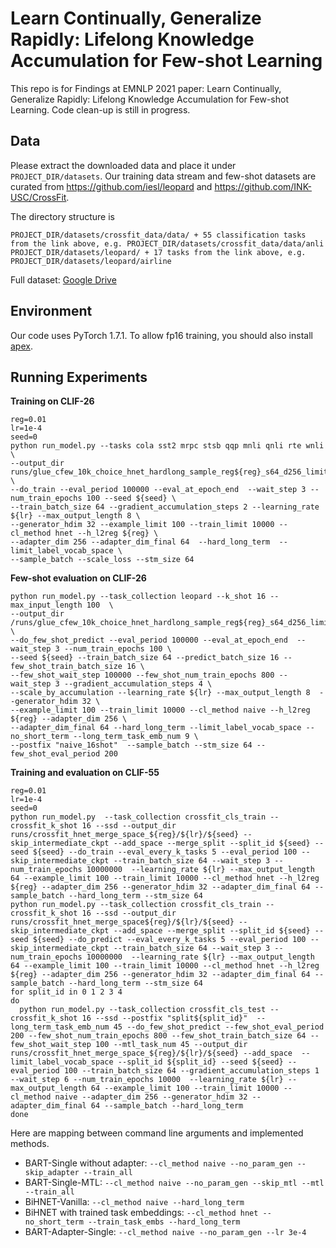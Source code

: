 # Learn Continually, Generalize Rapidly: Lifelong Knowledge Accumulation for Few-shot Learning

This repo is for Findings at EMNLP 2021 paper: Learn Continually, Generalize Rapidly: Lifelong Knowledge Accumulation for Few-shot Learning. Code clean-up is still in progress.

## Data
Please extract the downloaded data and place it under `PROJECT_DIR/datasets`. Our training data stream and few-shot datasets are curated from
https://github.com/iesl/leopard and https://github.com/INK-USC/CrossFit.

The directory structure is
```
PROJECT_DIR/datasets/crossfit_data/data/ + 55 classification tasks from the link above, e.g. PROJECT_DIR/datasets/crossfit_data/data/anli
PROJECT_DIR/datasets/leopard/ + 17 tasks from the link above, e.g. PROJECT_DIR/datasets/leopard/airline
```

Full dataset: [Google Drive](https://drive.google.com/file/d/1KPyhkwNS2aK7ghCN4AxmHWsajdDggAoJ/view?usp=sharing)

## Environment
Our code uses PyTorch 1.7.1. To allow fp16 training, you should also install [apex](https://github.com/NVIDIA/apex).


## Running Experiments

**Training on CLIF-26**

```
reg=0.01
lr=1e-4
seed=0
python run_model.py --tasks cola sst2 mrpc stsb qqp mnli qnli rte wnli \
--output_dir runs/glue_cfew_10k_choice_hnet_hardlong_sample_reg${reg}_s64_d256_limit/${lr}/${seed} \
--do_train --eval_period 100000 --eval_at_epoch_end  --wait_step 3 --num_train_epochs 100 --seed ${seed} \
--train_batch_size 64 --gradient_accumulation_steps 2 --learning_rate ${lr} --max_output_length 8 \
--generator_hdim 32 --example_limit 100 --train_limit 10000 --cl_method hnet --h_l2reg ${reg} \
--adapter_dim 256 --adapter_dim_final 64  --hard_long_term  --limit_label_vocab_space \
--sample_batch --scale_loss --stm_size 64
```

**Few-shot evaluation on CLIF-26**

```
python run_model.py --task_collection leopard --k_shot 16 --max_input_length 100  \
--output_dir /runs/glue_cfew_10k_choice_hnet_hardlong_sample_reg${reg}_s64_d256_limit/${lr}/${seed} \
--do_few_shot_predict --eval_period 100000 --eval_at_epoch_end  --wait_step 3 --num_train_epochs 100 \
--seed ${seed} --train_batch_size 64 --predict_batch_size 16 --few_shot_train_batch_size 16 \
--few_shot_wait_step 100000 --few_shot_num_train_epochs 800 --wait_step 3 --gradient_accumulation_steps 4 \
--scale_by_accumulation --learning_rate ${lr} --max_output_length 8  --generator_hdim 32 \
--example_limit 100 --train_limit 10000 --cl_method naive --h_l2reg ${reg} --adapter_dim 256 \
--adapter_dim_final 64 --hard_long_term --limit_label_vocab_space --no_short_term --long_term_task_emb_num 9 \
--postfix "naive_16shot"  --sample_batch --stm_size 64 --few_shot_eval_period 200
```

**Training and evaluation on CLIF-55**

```
reg=0.01
lr=1e-4
seed=0
python run_model.py  --task_collection crossfit_cls_train --crossfit_k_shot 16 --ssd --output_dir runs/crossfit_hnet_merge_space_${reg}/${lr}/${seed} --skip_intermediate_ckpt --add_space --merge_split --split_id ${seed} --seed ${seed} --do_train --eval_every_k_tasks 5 --eval_period 100 --skip_intermediate_ckpt --train_batch_size 64 --wait_step 3 --num_train_epochs 10000000  --learning_rate ${lr} --max_output_length 64 --example_limit 100 --train_limit 10000 --cl_method hnet --h_l2reg ${reg} --adapter_dim 256 --generator_hdim 32 --adapter_dim_final 64 --sample_batch --hard_long_term --stm_size 64
python run_model.py --task_collection crossfit_cls_train --crossfit_k_shot 16 --ssd --output_dir runs/crossfit_hnet_merge_space${reg}/${lr}/${seed} --skip_intermediate_ckpt --add_space --merge_split --split_id ${seed} --seed ${seed} --do_predict --eval_every_k_tasks 5 --eval_period 100 --skip_intermediate_ckpt --train_batch_size 64 --wait_step 3 --num_train_epochs 10000000  --learning_rate ${lr} --max_output_length 64 --example_limit 100 --train_limit 10000 --cl_method hnet --h_l2reg ${reg} --adapter_dim 256 --generator_hdim 32 --adapter_dim_final 64 --sample_batch --hard_long_term --stm_size 64
for split_id in 0 1 2 3 4
do
  python run_model.py --task_collection crossfit_cls_test --crossfit_k_shot 16 --ssd --postfix "split${split_id}"  --long_term_task_emb_num 45 --do_few_shot_predict --few_shot_eval_period 200 --few_shot_num_train_epochs 800 --few_shot_train_batch_size 64 --few_shot_wait_step 100 --mtl_task_num 45 --output_dir runs/crossfit_hnet_merge_space_${reg}/${lr}/${seed} --add_space  --limit_label_vocab_space --split_id ${split_id} --seed ${seed} --eval_period 100 --train_batch_size 64 --gradient_accumulation_steps 1 --wait_step 6 --num_train_epochs 10000  --learning_rate ${lr} --max_output_length 64 --example_limit 100 --train_limit 10000 --cl_method naive --adapter_dim 256 --generator_hdim 32 --adapter_dim_final 64 --sample_batch --hard_long_term
done
```


Here are mapping between command line arguments and implemented methods.
- BART-Single without adapter: `--cl_method naive --no_param_gen --skip_adapter --train_all`
- BART-Single-MTL: `--cl_method naive --no_param_gen --skip_mtl --mtl --train_all`
- BiHNET-Vanilla: `--cl_method naive --hard_long_term`
- BiHNET with trained task embeddings: `--cl_method hnet --no_short_term --train_task_embs --hard_long_term`
- BART-Adapter-Single: `--cl_method naive --no_param_gen --lr 3e-4`


